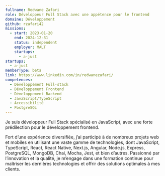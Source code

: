```yaml
---
fullname: Redwane Zafari
role: Développeur Full Stack avec une appétence pour le frontend
domaine: Développement
github: rzafari42
missions:
  - start: 2023-01-20
    end: 2024-12-31
    status: independent
    employer: MALT
    startups:
      - a-just
startups:
  - a-just
memberType: beta
link: https://www.linkedin.com/in/redwanezafari/
competences:
  - Développement Full-stack
  - Développement Frontend
  - Développement Backend
  - JavaScript/TypeScript
  - Accessibilité
  - PostgreSQL
---
```

Je suis développeur Full Stack spécialisé en JavaScript, avec une forte prédilection pour le développement frontend.

Fort d’une expérience diversifiée, j’ai participé à de nombreux projets web et mobiles en utilisant une vaste gamme de technologies, dont JavaScript, TypeScript, React, React Native, Next.js, Angular, Node.js, Express, PostgreSQL, MongoDB, Chai, Mocha, Jest, et bien d’autres. Passionné par l’innovation et la qualité, je m’engage dans une formation continue pour maîtriser les dernières technologies et offrir des solutions optimales à mes clients.